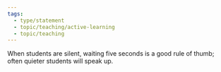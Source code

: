 ```yaml
---
tags:
  - type/statement
  - topic/teaching/active-learning
  - topic/teaching
---
```

When students are silent, waiting five seconds is a good rule of thumb; often quieter students will speak up.